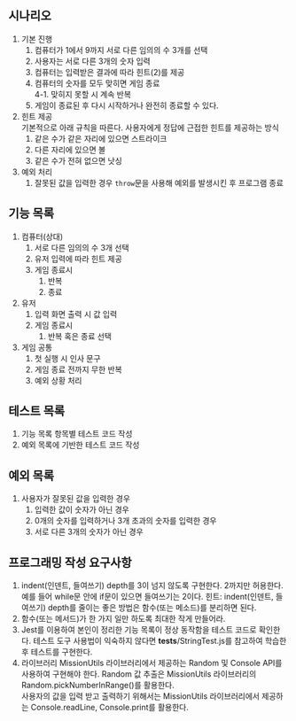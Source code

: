 ## 시나리오

1. 기본 진행
   1. 컴퓨터가 1에서 9까지 서로 다른 임의의 수 3개를 선택
   2. 사용자는 서로 다른 3개의 숫자 입력
   3. 컴퓨터는 입력받은 결과에 따라 힌트(2)를 제공
   4. 컴퓨터의 숫자를 모두 맞히면 게임 종료  
      4-1. 맞히지 못할 시 계속 반복
   5. 게임이 종료된 후 다시 시작하거나 완전히 종료할 수 있다.
2. 힌트 제공  
   기본적으로 아래 규칙을 따른다. 사용자에게 정답에 근접한 힌트를 제공하는 방식
   1. 같은 수가 같은 자리에 있으면 스트라이크
   2. 다른 자리에 있으면 볼
   3. 같은 수가 전혀 없으면 낫싱
3. 예외 처리
   1. 잘못된 값을 입력한 경우 `throw`문을 사용해 예외를 발생시킨 후 프로그램 종료

## 기능 목록

1. 컴퓨터(상대)
   1. 서로 다른 임의의 수 3개 선택
   2. 유저 입력에 따라 힌트 제공
   3. 게임 종료시
      1. 반복
      2. 종료
2. 유저
   1. 입력 화면 출력 시 값 입력
   2. 게임 종료시
      1. 반복 혹은 종료 선택
3. 게임 공통
   1. 첫 실행 시 인사 문구
   2. 게임 종료 전까지 무한 반복
   3. 예외 상황 처리

## 테스트 목록

1. 기능 목록 항목별 테스트 코드 작성
2. 예외 목록에 기반한 테스트 코드 작성

## 예외 목록

1. 사용자가 잘못된 값을 입력한 경우
   1. 입력한 값이 숫자가 아닌 경우
   2. 0개의 숫자를 입력하거나 3개 초과의 숫자를 입력한 경우
   3. 서로 다른 3개의 숫자가 아닌 경우

## 프로그래밍 작성 요구사항

1. indent(인덴트, 들여쓰기) depth를 3이 넘지 않도록 구현한다. 2까지만 허용한다.
   예를 들어 while문 안에 if문이 있으면 들여쓰기는 2이다.
   힌트: indent(인덴트, 들여쓰기) depth를 줄이는 좋은 방법은 함수(또는 메소드)를 분리하면 된다.
2. 함수(또는 메서드)가 한 가지 일만 하도록 최대한 작게 만들어라.
3. Jest를 이용하여 본인이 정리한 기능 목록이 정상 동작함을 테스트 코드로 확인한다.
   테스트 도구 사용법이 익숙하지 않다면 **tests**/StringTest.js를 참고하여 학습한 후 테스트를 구현한다.
4. 라이브러리
   MissionUtils 라이브러리에서 제공하는 Random 및 Console API를 사용하여 구현해야 한다.
   Random 값 추출은 MissionUtils 라이브러리의 Random.pickNumberInRange()를 활용한다.  
   사용자의 값을 입력 받고 출력하기 위해서는 MissionUtils 라이브러리에서 제공하는 Console.readLine, Console.print를 활용한다.
